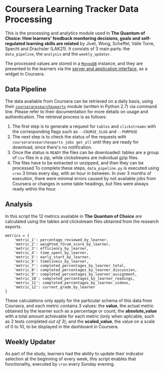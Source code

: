 # Coursera Learning Tracker Data Processing

This is the processing and analytics module used in 
**The Quantum of Choice: How learners' feedback monitoring decisions, goals and self-regulated learning skills are related** 
by Jivet, Wong, Scheffel, Valle Torre, Specht and Drachsler (LAK21).
It consists of 3 main parts: the `data_pipeline`, the `analysis` and the `weekly_updater`. 

The processed values are stored in a [`MongoDB`](https://www.mongodb.com/) instance, and they are presented to the learners via the [server and application interface](https://github.com/ioanajivet/DIY-LT), as a widget in Coursera. 

## Data Pipeline
The data available from Coursera can be retrieved on a daily basis, using their [`courseraresearchexports`](https://github.com/coursera/courseraresearchexports) 
module (written in Python 2.7) via command line. Please refer to their documentation for more details on usage and authentication. The retrieval process is as follows:
1. The first step is to generate a request for `tables` and `clickstreams` with the corresponding flags such as `--COURSE_SLUG` and `--PURPOSE`  
2. The next step is to check the status of the requests with `courseraresearchexports jobs get_all` until they are ready for download, since there's no notification. 
3. Once the status is `READY` the files can be downloaded: tables are a group of `csv` files in a zip, while clickstreams are individual gzip files.
4. The files have to be extracted or unzipped, and then they can be processed
To complete these steps, `data_pipeline.py` is executed using `cron` 3 times every day, with an hour in between. In over 3 months of execution, there were minimal errors
caused by not available jobs from Coursera or changes in some table headings, but files were always ready within the hour.

## Analysis
In this script the 12 metrics available in **The Quantum of Choice** are calculated using the tables and clickstream files obtained from the research exports. 
```
metrics = {
    'metric_1': percentage_reviewed_by_learner,
    'metric_2': weighted_forum_score_by_learner,
    'metric_3': efficiency_by_learner,
    'metric_4': time_spent_by_learner,
    'metric_5': early_start_by_learner,
    'metric_6': timeliness_by_learner,
    'metric_7': completed_percentages_by_learner_total,
    'metric_8': completed_percentages_by_learner_discussion,
    'metric_9': completed_percentages_by_learner_assignment,
    'metric_10': completed_percentages_by_learner_readings,
    'metric_11': completed_percentages_by_learner_videos,
    'metric_12': current_grade_by_learner
}
```
These calculations only apply for the particular schema of this data from Coursera, and each metric contains 3 values: 
the **value**, the actual metric obtained by the learner such as a percentage or count; 
the **absolute_value** with a total amount achievable for each metric (only when aplicable, such as 2 tests completed *out of 3*); 
and the **scaled_value**, the value on a scale of 0 to 10, to be displayed in the dashboard in Coursera. 

## Weekly Updater
As part of the study, learners had the ability to update their indicator selection at the beginning of every week, this script enables that functionality, 
executed by `cron` every Sunday evening.

